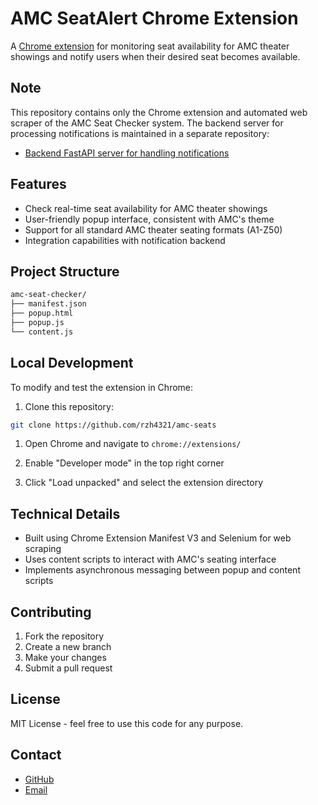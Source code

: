 # AMC SeatAlert Chrome Extension

A [Chrome extension](https://chromewebstore.google.com/detail/amc-seatalert/gcehgmpfomiadbpkllbhmckebodcjkbe) for monitoring seat availability for AMC theater showings and notify users when their desired seat becomes available.

## Note

This repository contains only the Chrome extension and automated web scraper of the AMC Seat Checker system. The backend server for processing notifications is maintained in a separate repository:

- [Backend FastAPI server for handling notifications](https://github.com/rzh4321/amc-seats-backend)

## Features

- Check real-time seat availability for AMC theater showings
- User-friendly popup interface, consistent with AMC's theme
- Support for all standard AMC theater seating formats (A1-Z50)
- Integration capabilities with notification backend

## Project Structure

```txt
amc-seat-checker/
├── manifest.json       
├── popup.html        
├── popup.js       
└── content.js     
```

## Local Development

To modify and test the extension in Chrome:

1. Clone this repository:

```bash
git clone https://github.com/rzh4321/amc-seats
```

1. Open Chrome and navigate to `chrome://extensions/`

2. Enable "Developer mode" in the top right corner

3. Click "Load unpacked" and select the extension directory

## Technical Details

- Built using Chrome Extension Manifest V3 and Selenium for web scraping
- Uses content scripts to interact with AMC's seating interface
- Implements asynchronous messaging between popup and content scripts

## Contributing

1. Fork the repository
2. Create a new branch
3. Make your changes
4. Submit a pull request

## License

MIT License - feel free to use this code for any purpose.

## Contact

- [GitHub](https://github.com/rzh4321)
- [Email](rzh4321@gmail.com)
